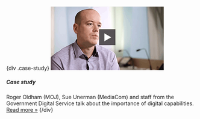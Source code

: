 {div .case-study}
[![Watch the video](/assets/images/strategy/roger.png)](case-studies/digital-capabilities/)

##### Case study

Roger Oldham (MOJ), Sue Unerman (MediaCom) and staff from the Government Digital Service talk about the importance of digital capabilities. [Read more »](case-studies/digital-capabilities/)
{/div}
